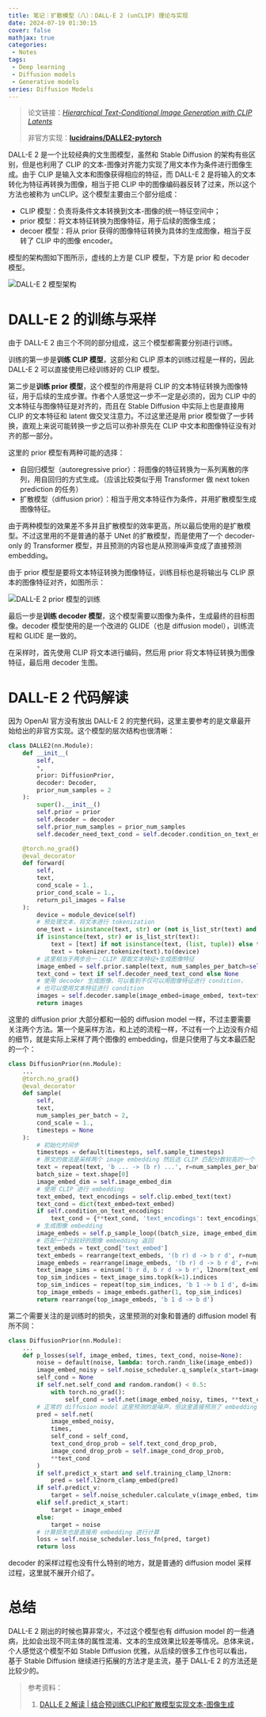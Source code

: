 ```yaml
---
title: 笔记｜扩散模型（八）：DALL-E 2 (unCLIP) 理论与实现
date: 2024-07-19 01:30:15
cover: false
mathjax: true
categories:
 - Notes
tags:
 - Deep learning
 - Diffusion models
 - Generative models
series: Diffusion Models
---
```


> 论文链接：*[Hierarchical Text-Conditional Image Generation with CLIP Latents](https://arxiv.org/abs/2204.06125)*
>
> 非官方实现：**[lucidrains/DALLE2-pytorch](https://github.com/lucidrains/DALLE2-pytorch)**

DALL-E 2 是一个比较经典的文生图模型，虽然和 Stable Diffusion 的架构有些区别，但是也利用了 CLIP 的文本-图像对齐能力实现了用文本作为条件进行图像生成。由于 CLIP 是输入文本和图像获得相应的特征，而 DALL-E 2 是将输入的文本转化为特征再转换为图像，相当于把 CLIP 中的图像编码器反转了过来，所以这个方法也被称为 unCLIP。这个模型主要由三个部分组成：

- CLIP 模型：负责将条件文本转换到文本-图像的统一特征空间中；
- prior 模型：将文本特征转换为图像特征，用于后续的图像生成；
- decoer 模型：将从 prior 获得的图像特征转换为具体的生成图像，相当于反转了 CLIP 中的图像 encoder。

模型的架构图如下图所示，虚线的上方是 CLIP 模型，下方是 prior 和 decoder 模型。

![DALL-E 2 模型架构](https://files.hoshinorubii.icu/blog/2024/07/19/dalle-2-framework.jpg)

# DALL-E 2 的训练与采样

由于 DALL-E 2 由三个不同的部分组成，这三个模型都需要分别进行训练。

训练的第一步是**训练 CLIP 模型**，这部分和 CLIP 原本的训练过程是一样的，因此 DALL-E 2 可以直接使用已经训练好的 CLIP 模型。

第二步是**训练 prior 模型**，这个模型的作用是将 CLIP 的文本特征转换为图像特征，用于后续的生成步骤。作者个人感觉这一步不一定是必须的，因为 CLIP 中的文本特征与图像特征是对齐的，而且在 Stable Diffusion 中实际上也是直接用 CLIP 的文本特征和 latent 做交叉注意力。不过这里还是用 prior 模型做了一步转换，直观上来说可能转换一步之后可以弥补原先在 CLIP 中文本和图像特征没有对齐的那一部分。

这里的 prior 模型有两种可能的选择：

- 自回归模型（autoregressive prior）：将图像的特征转换为一系列离散的序列，用自回归的方式生成。（应该比较类似于用 Transformer 做 next token prediction 的任务）
- 扩散模型（diffusion prior）：相当于用文本特征作为条件，并用扩散模型生成图像特征。

由于两种模型的效果差不多并且扩散模型的效率更高，所以最后使用的是扩散模型。不过这里用的不是普通的基于 UNet 的扩散模型，而是使用了一个 decoder-only 的 Transformer 模型，并且预测的内容也是从预测噪声变成了直接预测 embedding。

由于 prior 模型是要将文本特征转换为图像特征，训练目标也是将输出与 CLIP 原本的图像特征对齐，如图所示：

![DALL-E 2 prior 模型的训练](https://files.hoshinorubii.icu/blog/2024/07/19/dalle-2-prior-training.jpg)

最后一步是**训练 decoder 模型**，这个模型需要以图像为条件，生成最终的目标图像。decoder 模型使用的是一个改进的 GLIDE（也是 diffusion model），训练流程和 GLIDE 是一致的。

在采样时，首先使用 CLIP 将文本进行编码，然后用 prior 将文本特征转换为图像特征，最后用 decoder 生图。

# DALL-E 2 代码解读

因为 OpenAI 官方没有放出 DALL-E 2 的完整代码，这里主要参考的是文章最开始给出的非官方实现。这个模型的层次结构也很清晰：

```python
class DALLE2(nn.Module):
    def __init__(
        self,
        *,
        prior: DiffusionPrior,
        decoder: Decoder,
        prior_num_samples = 2
    ):
        super().__init__()
        self.prior = prior
        self.decoder = decoder
        self.prior_num_samples = prior_num_samples
        self.decoder_need_text_cond = self.decoder.condition_on_text_encodings

    @torch.no_grad()
    @eval_decorator
    def forward(
        self,
        text,
        cond_scale = 1.,
        prior_cond_scale = 1.,
        return_pil_images = False
    ):
        device = module_device(self)
        # 预处理文本，将文本进行 tokenization
        one_text = isinstance(text, str) or (not is_list_str(text) and text.shape[0] == 1)
        if isinstance(text, str) or is_list_str(text):
            text = [text] if not isinstance(text, (list, tuple)) else text
            text = tokenizer.tokenize(text).to(device)
        # 这里相当于两步合一：CLIP 提取文本特征+生成图像特征
        image_embed = self.prior.sample(text, num_samples_per_batch=self.prior_num_samples, cond_scale=prior_cond_scale)
        text_cond = text if self.decoder_need_text_cond else None
        # 使用 decoder 生成图像，可以看到不仅可以用图像特征进行 condition，
        # 也可以使用文本特征进行 condition
        images = self.decoder.sample(image_embed=image_embed, text=text_cond, cond_scale=cond_scale)
        return images
```

这里的 diffusion prior 大部分都和一般的 diffusion model 一样，不过主要需要关注两个方法。第一个是采样方法，和上述的流程一样，不过有一个上边没有介绍的细节，就是实际上采样了两个图像的 embedding，但是只使用了与文本最匹配的一个：

```python
class DiffusionPrior(nn.Module):
    ...
    @torch.no_grad()
    @eval_decorator
    def sample(
        self,
        text,
        num_samples_per_batch = 2,
        cond_scale = 1.,
        timesteps = None
    ):
        # 初始化时间步
        timesteps = default(timesteps, self.sample_timesteps)
        # 原文的做法是采样两个 image embedding 然后选 CLIP 匹配分数较高的一个
        text = repeat(text, 'b ... -> (b r) ...', r=num_samples_per_batch)
        batch_size = text.shape[0]
        image_embed_dim = self.image_embed_dim
        # 使用 CLIP 进行 embedding
        text_embed, text_encodings = self.clip.embed_text(text)
        text_cond = dict(text_embed=text_embed)
        if self.condition_on_text_encodings:
            text_cond = {**text_cond, 'text_encodings': text_encodings}
        # 生成图像 embedding
        image_embeds = self.p_sample_loop((batch_size, image_embed_dim), text_cond=text_cond, cond_scale=cond_scale, timesteps=timesteps)
        # 匹配一个比较好的图像 embedding 返回
        text_embeds = text_cond['text_embed']
        text_embeds = rearrange(text_embeds, '(b r) d -> b r d', r=num_samples_per_batch)
        image_embeds = rearrange(image_embeds, '(b r) d -> b r d', r=num_samples_per_batch)
        text_image_sims = einsum('b r d, b r d -> b r', l2norm(text_embeds), l2norm(image_embeds))
        top_sim_indices = text_image_sims.topk(k=1).indices
        top_sim_indices = repeat(top_sim_indices, 'b 1 -> b 1 d', d=image_embed_dim)
        top_image_embeds = image_embeds.gather(1, top_sim_indices)
        return rearrange(top_image_embeds, 'b 1 d -> b d')
```

第二个需要关注的是训练时的损失，这里预测的对象和普通的 diffusion model 有所不同：

```python
class DiffusionPrior(nn.Module):
    ...
    def p_losses(self, image_embed, times, text_cond, noise=None):
        noise = default(noise, lambda: torch.randn_like(image_embed))
        image_embed_noisy = self.noise_scheduler.q_sample(x_start=image_embed, t=times, noise=noise)
        self_cond = None
        if self.net.self_cond and random.random() < 0.5:
            with torch.no_grad():
                self_cond = self.net(image_embed_noisy, times, **text_cond).detach()
        # 正常的 diffusion model 这里预测的是噪声，但这里直接预测了 embedding
        pred = self.net(
            image_embed_noisy,
            times,
            self_cond = self_cond,
            text_cond_drop_prob = self.text_cond_drop_prob,
            image_cond_drop_prob = self.image_cond_drop_prob,
            **text_cond
        )
        if self.predict_x_start and self.training_clamp_l2norm:
            pred = self.l2norm_clamp_embed(pred)
        if self.predict_v:
            target = self.noise_scheduler.calculate_v(image_embed, times, noise)
        elif self.predict_x_start:
            target = image_embed
        else:
            target = noise
        # 计算损失也是直接用 embedding 进行计算
        loss = self.noise_scheduler.loss_fn(pred, target)
        return loss
```

decoder 的采样过程也没有什么特别的地方，就是普通的 diffusion model 采样过程，这里就不展开介绍了。

# 总结

DALL-E 2 刚出的时候也算非常火，不过这个模型也有 diffusion model 的一些通病，比如会出现不同主体的属性混淆、文本的生成效果比较差等情况。总体来说，个人感觉这个模型不如 Stable Diffusion 优雅，从后续的很多工作也可以看出，基于 Stable Diffusion 继续进行拓展的方法才是主流，基于 DALL-E 2 的方法还是比较少的。

> 参考资料：
>
> 1. [DALL·E 2 解读 | 结合预训练CLIP和扩散模型实现文本-图像生成](https://zhuanlan.zhihu.com/p/526438544)
